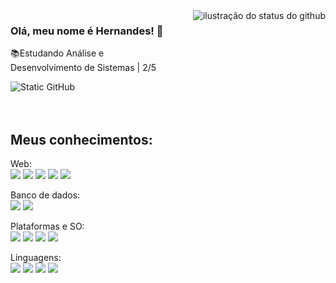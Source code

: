 <img align='right' src="https://github-readme-stats.vercel.app/api?username=Harthuz&show_icons=true&title_color=07118c&text_color=07118c&icon_color=02027a&bg_color=b5cbff&cache_seconds=2300" alt="ilustração do status do github">

### Olá, meu nome é Hernandes! 👋
<p>📚Estudando Análise e <br>Desenvolvimento de Sistemas | 2/5 </p>

<img src="https://img.shields.io/static/v1?label=Overview&message=HERNANDES&color=b5cbff&style=for-the-badge&logo=GitHub" alt="Static GitHub">

<br>
<br>
<br>
  
## Meus conhecimentos:

<p>Web: <br>
<img src = "https://img.shields.io/badge/-HTML5-E34F26?style=flat&logo=html5&logoColor=white"> <img src = "https://img.shields.io/badge/-CSS3-1572B6?style=flat&logo=css3&logoColor=white">
<img src="https://img.shields.io/badge/-Bootstrap-563D7C?style=flat&logo=bootstrap&logoColor=white">
<img src="https://img.shields.io/badge/-JavaScript-eed718?style=flat&logo=javascript&logoColor=ffffff">
<img src="https://img.shields.io/badge/-Node.js-3C873A?style=flat&logo=Node.js&logoColor=white">

<p>Banco de dados: <br>
<img src="https://img.shields.io/badge/-MySQL-F29111?style=flat&logo=mysql&logoColor=FFFFFF">
<img src="https://img.shields.io/badge/Microsoft_SQL_Server-CC2927">

<p>Plataformas e SO: <br>
<img src="http://img.shields.io/badge/-Git-F1502F?style=flat&logo=git&logoColor=FFFFFF">
<img src="http://img.shields.io/badge/-Github-000000?style=flat&logo=github&logoColor=FFFFFF">
<img src="https://img.shields.io/badge/Linux-FCC624?style=flat&logo=linux&logoColor=black">
<img src="https://img.shields.io/badge/Figma-F24E1E?style=flat&logo=figma&logoColor=white">

<p>Linguagens: <br>
<img src="https://img.shields.io/badge/python-3670A0?style=flat&logo=python&logoColor=f0d656">
<img src="https://img.shields.io/badge/Java-ED8B00?style=flat&logo=openjdk&logoColor=white">
<img src="https://img.shields.io/badge/Kotlin-7F52FF?style=flat&logo=Kotlin&logoColor=white">
<img src="https://img.shields.io/badge/C++-00599C?style=flat&logo=C%2B%2B&logoColor=white">
